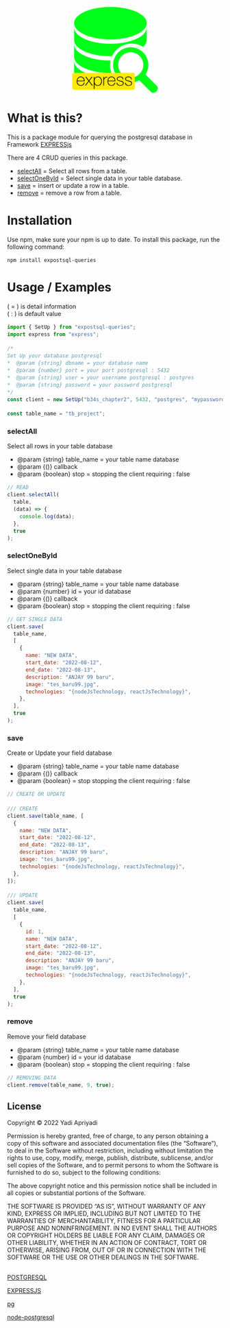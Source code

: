 <div id="header" align="center">
  <img src="https://github.com/YadBro/tes/blob/master/LOGO.jpg?raw=true" width="200"/>
</div>

# What is this?

This is a package module for querying the postgresql database in Framework [EXPRESSjs](http://expressjs.com/)

There are 4 CRUD queries in this package.

- [selectAll](#selectAll) = Select all rows from a table.
- [selectOneById](#selectOneById) = Select single data in your table database.
- [save](#save) = insert or update a row in a table.
- [remove](#remove) = remove a row from a table.

# Installation

Use npm, make sure your npm is up to date.
To install this package, run the following command:

```
npm install expostsql-queries
```

# Usage / Examples

( = ) is detail information\
( : ) is default value

```javascript
import { SetUp } from "expostsql-queries";
import express from "express";

/*
Set Up your database postgresql
*  @param {string} dbname = your database name
*  @param {number} port = your port postgresql : 5432
*  @param {string} user = your username postgresql : postgres
*  @param {string} password = your password postgresql
*/
const client = new SetUp("b34s_chapter2", 5432, "postgres", "mypassword");

const table_name = "tb_project";
```

### selectAll

Select all rows in your table database

- @param {string} table_name = your table name database
- @param {()} callback
- @param {boolean} stop = stopping the client requiring : false

```javascript
// READ
client.selectAll(
  table,
  (data) => {
    console.log(data);
  },
  true
);
```

### selectOneById

Select single data in your table database

- @param {string} table_name = your table name database
- @param {number} id = your id database
- @param {()} callback
- @param {boolean} stop = stopping the client requiring : false

```javascript
// GET SINGLE DATA
client.save(
  table_name,
  [
    {
      name: "NEW DATA",
      start_date: "2022-08-12",
      end_date: "2022-08-13",
      description: "ANJAY 99 baru",
      image: "tes_baru99.jpg",
      technologies: "{nodeJsTechnology, reactJsTechnology}",
    },
  ],
  true
);
```

### save

Create or Update your field database

- @param {string} table_name = your table name database
- @param {()} callback
- @param {boolean} = stop stopping the client requiring : false

```javascript
// CREATE OR UPDATE

/// CREATE
client.save(table_name, [
  {
    name: "NEW DATA",
    start_date: "2022-08-12",
    end_date: "2022-08-13",
    description: "ANJAY 99 baru",
    image: "tes_baru99.jpg",
    technologies: "{nodeJsTechnology, reactJsTechnology}",
  },
]);

/// UPDATE
client.save(
  table_name,
  [
    {
      id: 1,
      name: "NEW DATA",
      start_date: "2022-08-12",
      end_date: "2022-08-13",
      description: "ANJAY 99 baru",
      image: "tes_baru99.jpg",
      technologies: "{nodeJsTechnology, reactJsTechnology}",
    },
  ],
  true
);
```

### remove

Remove your field database

- @param {string} table_name = your table name database
- @param {number} id = your id database
- @param {boolean} stop = stopping the client requiring : false

```javascript
// REMOVING DATA
client.remove(table_name, 9, true);
```

## License

Copyright © 2022 Yadi Apriyadi

Permission is hereby granted, free of charge, to any person obtaining a copy of this software and associated documentation files (the “Software”), to deal in the Software without restriction, including without limitation the rights to use, copy, modify, merge, publish, distribute, sublicense, and/or sell copies of the Software, and to permit persons to whom the Software is furnished to do so, subject to the following conditions:

The above copyright notice and this permission notice shall be included in all copies or substantial portions of the Software.

THE SOFTWARE IS PROVIDED “AS IS”, WITHOUT WARRANTY OF ANY KIND, EXPRESS OR IMPLIED, INCLUDING BUT NOT LIMITED TO THE WARRANTIES OF MERCHANTABILITY, FITNESS FOR A PARTICULAR PURPOSE AND NONINFRINGEMENT. IN NO EVENT SHALL THE AUTHORS OR COPYRIGHT HOLDERS BE LIABLE FOR ANY CLAIM, DAMAGES OR OTHER LIABILITY, WHETHER IN AN ACTION OF CONTRACT, TORT OR OTHERWISE, ARISING FROM, OUT OF OR IN CONNECTION WITH THE SOFTWARE OR THE USE OR OTHER DEALINGS IN THE SOFTWARE.

##

[POSTGRESQL](https://www.postgresql.org/)

[EXPRESSJS](http://expressjs.com/)

[pg](https://github.com/brianc/node-postgres)

[node-postgresql](https://node-postgres.com/)
